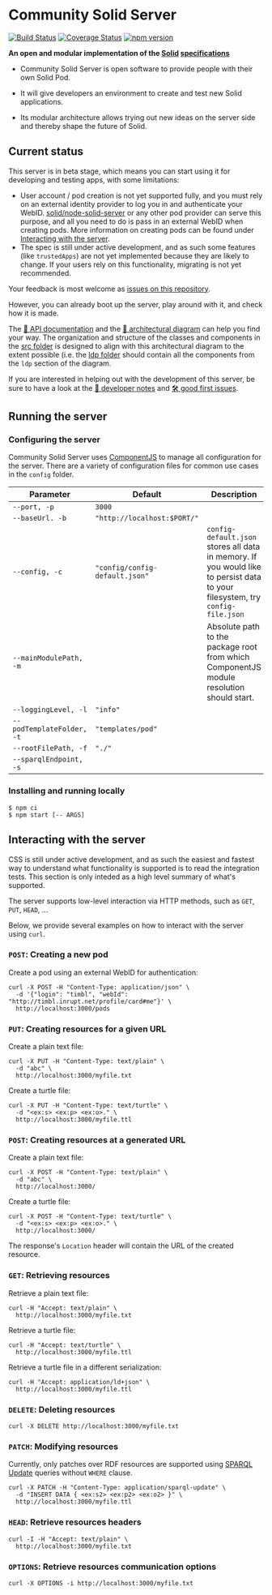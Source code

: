 # Community Solid Server
[![Build Status](https://github.com/solid/community-server/workflows/CI/badge.svg)](https://github.com/solid/community-server/actions)
[![Coverage Status](https://coveralls.io/repos/github/solid/community-server/badge.svg)](https://coveralls.io/github/solid/community-server)
[![npm version](https://img.shields.io/npm/v/@solid/community-server)](https://www.npmjs.com/package/@solid/community-server)

**An open and modular implementation of the
[Solid](https://solidproject.org/)
[specifications](https://solid.github.io/specification/)**

- Community Solid Server is open software
to provide people with their own Solid Pod.

- It will give developers an environment
to create and test new Solid applications.

- Its modular architecture allows
trying out new ideas on the server side
and thereby shape the future of Solid.

## Current status
This server is in beta stage, which means you can start using it for developing
and testing apps, with some limitations:
- User account / pod creation is not yet supported fully, and you must rely on
  an external identity provider to log you in and authenticate your WebID.
  [solid/node-solid-server](https"//github.com/solid/node-solid-server) or any
  other pod provider can serve this purpose, and all you need to do is pass in
  an external WebID when creating pods. More information on creating pods can be
  found under [Interacting with the server](#interacting-with-the-server).
- The spec is still under active development, and as such some features (like
  `trustedApps`) are not yet implemented because they are likely to change. If
  your users rely on this functionality, migrating is not yet recommended.

Your feedback is most welcome as [issues on this
repository](https://github.com/solid/community-server/issues/new).

However, you can already boot up the server, play around with it, and check how
it is made.

The [📗 API documentation](https://solid.github.io/community-server/docs/) and
the [📐 architectural
diagram](https://rubenverborgh.github.io/solid-server-architecture/solid-architecture-v1-3-0.pdf)
can help you find your way. The organization and structure of the classes and
components in the [src folder](/src) is designed to align with this
architectural diagram to the extent possible (i.e. the [ldp folder](/src/ldp)
should contain all the components from the `ldp` section of the diagram.

If you are interested in helping out with the development of this server, be
sure to have a look at the [📓 developer
notes](https://github.com/solid/community-server/wiki/Notes-for-developers) and
[🛠️ good first
issues](https://github.com/solid/community-server/issues?q=is%3Aissue+is%3Aopen+label%3A%22good+first+issue%22).

## Running the server

### Configuring the server

Community Solid Server uses
[ComponentJS](https://componentsjs.readthedocs.io/en/latest/) to manage all
configuration for the server. There are a variety of configuration files for
common use cases in the `config` folder.

| Parameter | Default | Description |
| --------- | ------- | ----------- |
| `--port, -p` | `3000` | |
| `--baseUrl. -b` | `"http://localhost:$PORT/"` | |
| `--config, -c` | `"config/config-default.json"` | `config-default.json` stores all data in memory. If you would like to persist data to your filesystem, try `config-file.json` |
| `--mainModulePath, -m` | | Absolute path to the package root from which ComponentJS module resolution should start. |
| `--loggingLevel, -l` | `"info"`| |
| `--podTemplateFolder, -t` | `"templates/pod"` | |
| `--rootFilePath, -f` | `"./"` | |
| `--sparqlEndpoint, -s` | | |

### Installing and running locally

```shell
$ npm ci
$ npm start [-- ARGS]
```

## Interacting with the server
CSS is still under active development, and as such the easiest and fastest way
to understand what functionality is supported is to read the integration tests.
This section is only inteded as a high level summary of what's supported.

The server supports low-level interaction via HTTP methods, such as `GET`,
`PUT`, `HEAD`, ...

Below, we provide several examples on how to interact with the server using
`curl`.

### `POST`: Creating a new pod

Create a pod using an external WebID for authentication:
```shell
curl -X POST -H "Content-Type: application/json" \
  -d '{"login": "timbl", "webId": "http://timbl.inrupt.net/profile/card#me"}' \
  http://localhost:3000/pods
```

### `PUT`: Creating resources for a given URL

Create a plain text file:
```shell
curl -X PUT -H "Content-Type: text/plain" \
  -d "abc" \
  http://localhost:3000/myfile.txt
```

Create a turtle file:
```shell
curl -X PUT -H "Content-Type: text/turtle" \
  -d "<ex:s> <ex:p> <ex:o>." \
  http://localhost:3000/myfile.ttl
```

### `POST`: Creating resources at a generated URL

Create a plain text file:
```shell
curl -X POST -H "Content-Type: text/plain" \
  -d "abc" \
  http://localhost:3000/
```

Create a turtle file:
```shell
curl -X POST -H "Content-Type: text/turtle" \
  -d "<ex:s> <ex:p> <ex:o>." \
  http://localhost:3000/
```

The response's `Location` header will contain the URL of the created resource.

### `GET`: Retrieving resources

Retrieve a plain text file:
```shell
curl -H "Accept: text/plain" \
  http://localhost:3000/myfile.txt
```

Retrieve a turtle file:
```shell
curl -H "Accept: text/turtle" \
  http://localhost:3000/myfile.ttl
```

Retrieve a turtle file in a different serialization:
```shell
curl -H "Accept: application/ld+json" \
  http://localhost:3000/myfile.ttl
```

### `DELETE`: Deleting resources

```shell
curl -X DELETE http://localhost:3000/myfile.txt
```

### `PATCH`: Modifying resources

Currently, only patches over RDF resources are supported using [SPARQL Update](https://www.w3.org/TR/sparql11-update/)
queries without `WHERE` clause.

```shell
curl -X PATCH -H "Content-Type: application/sparql-update" \
  -d "INSERT DATA { <ex:s2> <ex:p2> <ex:o2> }" \
  http://localhost:3000/myfile.ttl
```

### `HEAD`: Retrieve resources headers

```shell
curl -I -H "Accept: text/plain" \
  http://localhost:3000/myfile.txt
```

### `OPTIONS`: Retrieve resources communication options

```shell
curl -X OPTIONS -i http://localhost:3000/myfile.txt
```
